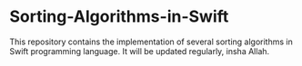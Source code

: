 # Sorting-Algorithms-in-Swift

This repository contains the implementation of several sorting algorithms in Swift programming language. It will be updated regularly, insha Allah.
